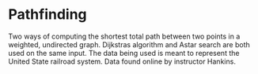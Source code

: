 # Pathfinding

Two ways of computing the shortest total path between two points in a weighted, undirected graph. Dijkstras algorithm and Astar search are both used on the same input. The data being used is meant to represent the United State railroad system. Data found online by instructor Hankins.

